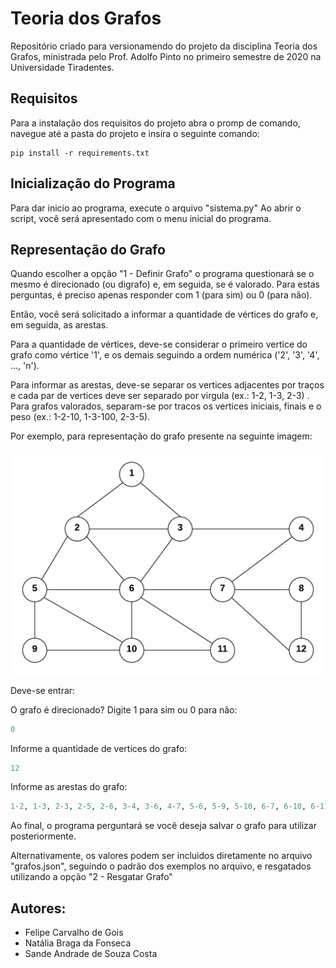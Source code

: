 # Teoria dos Grafos

Repositório criado para versionamendo do projeto da disciplina Teoria dos Grafos, ministrada pelo Prof. Adolfo Pinto no primeiro semestre de 2020 na Universidade Tiradentes.

## Requisitos

Para a instalação dos requisitos do projeto abra o promp de comando, navegue até a pasta do projeto e insira o seguinte comando:
```
pip install -r requirements.txt
```

## Inicialização do Programa
Para dar inicio ao programa, execute o arquivo "sistema.py"
Ao abrir o script, você será apresentado com o menu inicial do programa.

## Representação do Grafo
Quando escolher a opção "1 - Definir Grafo" o programa questionará se o mesmo é direcionado (ou digrafo) e, em seguida, se é valorado.
Para estas perguntas, é preciso apenas responder com 1 (para sim) ou 0 (para não).

Então, você será solicitado a informar a quantidade de vértices do grafo e, em seguida, as arestas.

Para a quantidade de vértices, deve-se considerar o primeiro vertice do grafo como vértice '1', e os demais seguindo a ordem numérica ('2', '3', '4', ..., 'n').

Para informar as arestas, deve-se separar os vertices adjacentes por traços e cada par de vertices deve ser separado por virgula (ex.: 1-2, 1-3, 2-3) . Para grafos valorados, separam-se por tracos os vertices iniciais, finais e o peso (ex.: 1-2-10, 1-3-100, 2-3-5).

Por exemplo, para representação do grafo presente na seguinte imagem:

![Exemplo de Grafo](exemplos/simples.png)

Deve-se entrar:

O grafo é direcionado? Digite 1 para sim ou 0 para não: 
```python
0
```

Informe a quantidade de vertices do grafo:
```python
12
```
Informe as arestas do grafo:
```python
1-2, 1-3, 2-3, 2-5, 2-6, 3-4, 3-6, 4-7, 5-6, 5-9, 5-10, 6-7, 6-10, 6-11, 7-8, 7-12, 8-12, 9-10, 10-11
```

Ao final, o programa perguntará se você deseja salvar o grafo para utilizar posteriormente.

Alternativamente, os valores podem ser incluidos diretamente no arquivo "grafos.json", seguindo o padrão dos exemplos no arquivo, e resgatados utilizando a opção "2 - Resgatar Grafo"

## Autores:
* Felipe Carvalho de Gois
* Natália Braga da Fonseca
* Sande Andrade de Souza Costa
